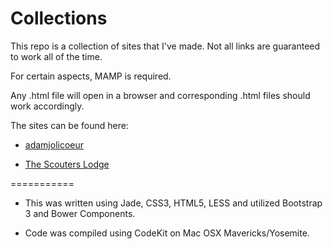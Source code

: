 Collections
===========

This repo is a collection of sites that I've made. Not all links are guaranteed to work all of the time.

For certain aspects, MAMP is required.

Any .html file will open in a browser and corresponding .html files should work accordingly.

The sites can be found here:

* [adamjolicoeur](http://www.adamjolicoeur.com)

* [The Scouters Lodge](http://www.thescouterslodge.org)

===========

- This was written using Jade, CSS3, HTML5, LESS and utilized Bootstrap 3 and Bower Components.

- Code was compiled using CodeKit on Mac OSX Mavericks/Yosemite.

